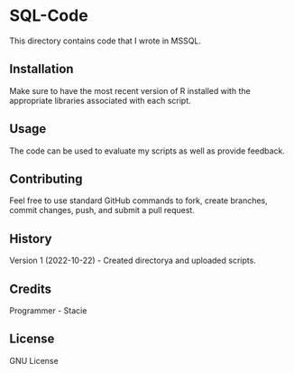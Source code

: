 # SQL-Code

This directory contains code that I wrote in MSSQL.  
 
## Installation
 
Make sure to have the most recent version of R installed with the appropriate libraries associated with each script. 
  
## Usage
 
The code can be used to evaluate my scripts as well as provide feedback.
 
## Contributing

Feel free to use standard GitHub commands to fork, create branches, commit changes, push, and submit a pull request.  

## History
 
Version 1 (2022-10-22) - Created directorya and uploaded scripts.

## Credits

Programmer - Stacie 
 
## License
 
GNU License
